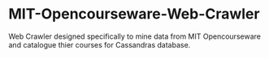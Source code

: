 # MIT-Opencourseware-Web-Crawler
Web Crawler designed specifically to mine data from MIT Opencourseware and catalogue thier courses for Cassandras database.
